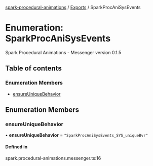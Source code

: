 [spark-procedural-animations](../README.md) / [Exports](../modules.md) / SparkProcAniSysEvents

# Enumeration: SparkProcAniSysEvents

Spark Procedural Animations - Messenger
version 0.1.5

## Table of contents

### Enumeration Members

- [ensureUniqueBehavior](SparkProcAniSysEvents.md#ensureuniquebehavior)

## Enumeration Members

### ensureUniqueBehavior

• **ensureUniqueBehavior** = ``"SparkProcAniSysEvents_SYS_uniqueBvr"``

#### Defined in

spark.procedural-animations.messenger.ts:16
